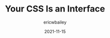 ---
author: ericwbailey
date: 2021-11-15
hidden: true
tags:
  - css
  - performance
  - meta
target_url: https://ericwbailey.design/writing/your-css-is-an-interface/
title: Your CSS Is an Interface
---